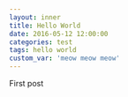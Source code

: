 ```yaml
---
layout: inner
title: Hello World
date: 2016-05-12 12:00:00
categories: test
tags: hello world
custom_var: 'meow meow meow'
---
```


First post
